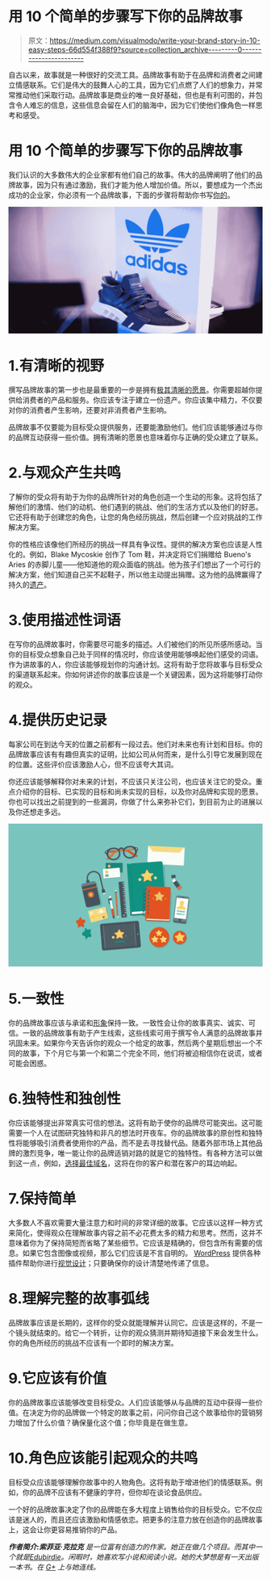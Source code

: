 # 用 10 个简单的步骤写下你的品牌故事

> 原文：<https://medium.com/visualmodo/write-your-brand-story-in-10-easy-steps-66d554f388f9?source=collection_archive---------0----------------------->

自古以来，故事就是一种很好的交流工具。品牌故事有助于在品牌和消费者之间建立情感联系。它们是伟大的鼓舞人心的工具，因为它们点燃了人们的想象力，并常常推动他们采取行动。品牌故事是商业的唯一良好基础，但也是有利可图的，并包含令人难忘的信息，这些信息会留在人们的脑海中，因为它们使他们像角色一样思考和感受。

# 用 10 个简单的步骤写下你的品牌故事

我们认识的大多数伟大的企业家都有他们自己的故事。伟大的品牌阐明了他们的品牌故事，因为只有通过激励，我们才能为他人增加价值。所以，要想成为一个杰出成功的企业家，你必须有一个品牌故事，下面的步骤将帮助你书写[你的](https://visualmodo.com/)。

![](img/7d00c78292c53223c35f01ad190e6f73.png)

# 1.有清晰的视野

撰写品牌故事的第一步也是最重要的一步是拥有[极其清晰的愿景](https://blog.hubspot.com/marketing/inspiring-company-mission-statements)。你需要超越你提供给消费者的产品和服务。你应该专注于建立一份遗产。你应该集中精力，不仅要对你的消费者产生影响，还要对非消费者产生影响。

品牌故事不仅要能为目标受众提供服务，还要能激励他们。他们应该能够通过与你的品牌互动获得一些价值。拥有清晰的愿景也意味着你与正确的受众建立了联系。

# 2.与观众产生共鸣

了解你的受众将有助于为你的品牌所针对的角色创造一个生动的形象。这将包括了解他们的激情、他们的动机、他们遇到的挑战、他们的生活方式以及他们的好恶。它还将有助于创建您的角色，让您的角色经历挑战，然后创建一个应对挑战的工作解决方案。

你的性格应该像他们所经历的挑战一样具有争议性。提供的解决方案也应该是人性化的。例如，Blake Mycoskie 创作了 Tom 鞋，并决定将它们捐赠给 Bueno's Aries 的赤脚儿童——他知道他的观众面临的挑战。他为孩子们想出了一个可行的解决方案，他们知道自己买不起鞋子，所以他主动提出捐赠。这为他的品牌赢得了持久的[遗产](https://visualmodo.com/)。

# 3.使用描述性词语

在写你的品牌故事时，你需要尽可能多的描述。人们被他们的所见所感所感动。当你的目标受众想象自己处于同样的情况时，你应该使用能够唤起他们感受的词语。作为讲故事的人，你应该能够规划你的沟通计划。这将有助于您将故事与目标受众的渠道联系起来。你如何讲述你的故事应该是一个关键因素，因为这将能够打动你的观众。

# 4.提供历史记录

每家公司在到达今天的位置之前都有一段过去。他们对未来也有计划和目标。你的品牌故事应该有有趣但真实的证明，比如公司从何而来，是什么引导它发展到现在的位置。这些评价应该激励人心，但不应该夸大其词。

你还应该能够解释你对未来的计划，不应该只关注公司，也应该关注它的受众。重点介绍你的目标、已实现的目标和尚未实现的目标，以及你对品牌和实现的愿景。你也可以找出之前提到的一些漏洞，你做了什么来弥补它们，到目前为止的进展以及你还想走多远。

![](img/cc2e7d447a7de1badf12c4f7ac4705d0.png)

# 5.一致性

你的品牌故事应该与承诺和[形象](https://visualmodo.com/)保持一致。一致性会让你的故事真实、诚实、可信。一致的品牌故事有助于产生线索，这些线索可用于撰写令人满意的品牌故事并巩固未来。如果你今天告诉你的观众一个给定的故事，然后两个星期后想出一个不同的故事，下个月它与第一个和第二个完全不同，他们将被迫相信你在说谎，或者可能会困惑。

# 6.独特性和独创性

你应该能够提出非常真实可信的想法。这将有助于使你的品牌尽可能突出。这可能需要一个人在试图研究独特和非凡的想法时开夜车。你的品牌故事的原创性和独特性将能够吸引消费者使用你的产品，而不是去寻找替代品。随着外部市场上其他品牌的激烈竞争，唯一能让你的品牌适销对路的就是它的独特性。有各种方法可以做到这一点，例如，[选择最佳域名](https://visualmodo.com/choose-domain-name/)，这将在你的客户和潜在客户的耳边响起。

# 7.保持简单

大多数人不喜欢需要大量注意力和时间的非常详细的故事。它应该以这样一种方式来简化，使得观众在理解故事内容之前不必花费太多的精力和思考。然而，这并不意味着你为了保持简短而省略了某些细节。它应该是精确的，但包含所有需要的信息。如果它包含图像或视频，那么它们应该是不言自明的。 [WordPress](https://visualmodo.com/) 提供各种插件帮助你进行[视觉设计](https://visualmodo.com/visual-design-wordpress-plugins/)；只要确保你的设计清楚地传递了信息。

# 8.理解完整的故事弧线

品牌故事应该是长期的，这样你的受众就能理解并认同它。应该是这样的，不是一个镜头就结束的。给它一个转折，让你的观众猜测并期待知道接下来会发生什么。你的角色所经历的挑战不应该有一个即时的解决方案。

# 9.它应该有价值

你的品牌故事应该能够改变目标受众。人们应该能够从与品牌的互动中获得一些价值。在决定为你的品牌做一个特定的故事之前，问问你自己这个故事给你的营销努力增加了什么价值？确保量化这个值；你毕竟是在做生意。

# 10.角色应该能引起观众的共鸣

目标受众应该能够理解你故事中的人物角色。这将有助于增进他们的情感联系。例如，你的品牌不应该有不健康的字符，但你却在谈论食品供应。

一个好的品牌故事决定了你的品牌能在多大程度上销售给你的目标受众。它不仅应该是迷人的，而且还应该激励和情感依恋。把更多的注意力放在创造你的品牌故事上，这会让你更容易推销你的产品。

***作者简介:索菲亚·克拉克*** *是一位富有创造力的作家。她正在做几个项目。而其中一个就是*[*Edubirdie*](https://edubirdies.org/)*。闲暇时，她喜欢写小说和阅读小说。她的大梦想是有一天出版一本书。在* [*G+*](https://plus.google.com/u/0/+SophiaClark) *上与她连线。*